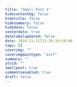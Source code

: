 ```yaml
---
title: "Small Post 1"
hidecontentbg: false
hidetitle: false
hidesummary: false
hidedate: false
centerdate: true
datelabelupdated: false
date: 2024-11-11T21:39:26+10:00
tags: []
coverimg: ""
coverimgmaintype: "avif"
summary: ""
ytvid: ""
smallpost: true
commentsenabled: true
draft: false
---
```


